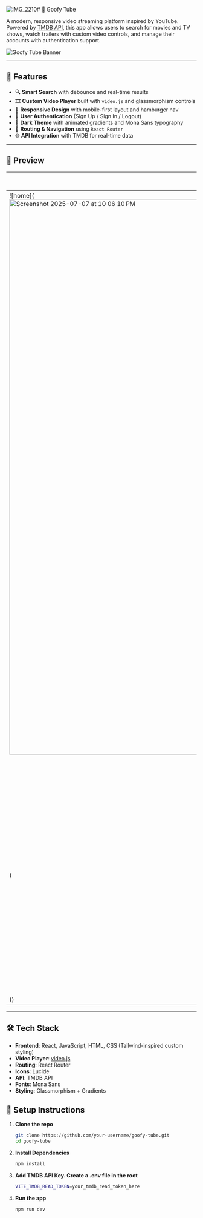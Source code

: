 ![IMG_2210](https://github.com/user-attachments/assets/d20ec10c-2f18-43d9-bab7-614b53cb8326)# 🎥 Goofy Tube

A modern, responsive video streaming platform inspired by YouTube. Powered by [TMDB API](https://www.themoviedb.org/), this app allows users to search for movies and TV shows, watch trailers with custom video controls, and manage their accounts with authentication support.

![Goofy Tube Banner](<img width="1139" alt="Screenshot 2025-07-07 at 9 54 37 PM" src="https://github.com/user-attachments/assets/578fc61c-d419-483c-8126-9d8888770a35" />)

---

## 🚀 Features

- 🔍 **Smart Search** with debounce and real-time results
- 🎞️ **Custom Video Player** built with `video.js` and glassmorphism controls
- 📱 **Responsive Design** with mobile-first layout and hamburger nav
- 🔐 **User Authentication** (Sign Up / Sign In / Logout)
- 🌙 **Dark Theme** with animated gradients and Mona Sans typography
- 🔁 **Routing & Navigation** using `React Router`
- 🌐 **API Integration** with TMDB for real-time data

---

## 📸 Preview

| Homepage | Video Details | Mobile Nav |
|---------|----------------|-------------|
| ![home](<img width="1467" alt="Screenshot 2025-07-07 at 10 06 10 PM" src="https://github.com/user-attachments/assets/f76dc6c8-adb2-4be6-ad0c-d39621255cf2" />
) | ![video](<img width="1469" alt="Screenshot 2025-07-07 at 9 55 38 PM" src="https://github.com/user-attachments/assets/416d639a-ad3c-4b06-97ba-9792d15a6202" />) | ![mobile](<img width="580" alt="Screenshot 2025-07-07 at 9 53 48 PM" src="https://github.com/user-attachments/assets/12316583-0d26-4ce1-98ba-9e384ba91e1d" />, (![IMG_2210](https://github.com/user-attachments/assets/5314e087-3ce1-4e2f-a52f-0b5205fc3e71)
))|

---

## 🛠️ Tech Stack

- **Frontend**: React, JavaScript, HTML, CSS (Tailwind-inspired custom styling)
- **Video Player**: [video.js](https://videojs.com/)
- **Routing**: React Router
- **Icons**: Lucide
- **API**: TMDB API
- **Fonts**: Mona Sans
- **Styling**: Glassmorphism + Gradients

## 🔧 Setup Instructions

1. **Clone the repo**
   ```bash
   git clone https://github.com/your-username/goofy-tube.git
   cd goofy-tube
   ```
2. **Install Dependencies**
   ```bash
   npm install
   ```
3. **Add TMDB API Key. Create a .env file in the root**
   ```bash
   VITE_TMDB_READ_TOKEN=your_tmdb_read_token_here
   ```
4. **Run the app**
    ```bash
    npm run dev
    ```


